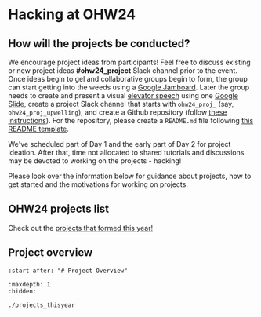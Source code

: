 # Hacking at OHW24

## How will the projects be conducted?

We encourage project ideas from participants! Feel free to discuss existing or new project ideas **#ohw24_project** Slack channel prior to the event. Once ideas begin to gel and collaborative groups begin to form, the group can start getting into the weeds using a [Google Jamboard](https://jamboard.google.com/d/1lOgVwnqQLvNRPAOEVEGnWXm8FSTuPYQWbteptKrslTM/viewer?f=0). Later the group needs to create and present a visual [elevator speech](https://en.wikipedia.org/wiki/Elevator_pitch) using one [Google Slide](https://docs.google.com/presentation/d/1eQKSdFHNGMDqGJMY4d-yGnNm4UrUj5kIS2mLQGPMZC8/edit#slide=id.p), create a project Slack channel that starts with `ohw24_proj_` (say, `ohw24_proj_upwelling`), and create a Github repository (follow [these instructions](https://oceanhackweek.org/resources/prep/git.html#create-a-project-repository)). For the repository, please create a `README.md` file following [this README template](https://github.com/oceanhackweek/ohwyy_proj_template).

We've scheduled part of Day 1 and the early part of Day 2 for project ideation. After that, time not allocated to shared tutorials and discussions may be devoted to working on the projects - hacking!

Please look over the information below for guidance about projects, how to get started and the motivations for working on projects.

## OHW24 projects list

Check out the [projects that formed this year!](projects_thisyear.md)

## Project overview

```{include} ../../resources/projects.md
:start-after: "# Project Overview"
```


```{toctree}
:maxdepth: 1
:hidden:

./projects_thisyear
```
